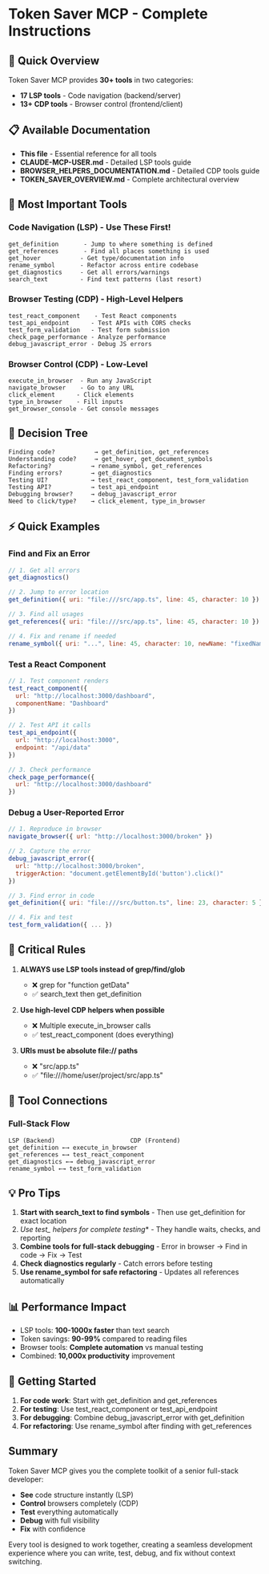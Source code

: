 # Token Saver MCP - Complete Instructions

## 🎯 Quick Overview

Token Saver MCP provides **30+ tools** in two categories:
- **17 LSP tools** - Code navigation (backend/server)
- **13+ CDP tools** - Browser control (frontend/client)

## 📋 Available Documentation

- **This file** - Essential reference for all tools
- **CLAUDE-MCP-USER.md** - Detailed LSP tools guide
- **BROWSER_HELPERS_DOCUMENTATION.md** - Detailed CDP tools guide
- **TOKEN_SAVER_OVERVIEW.md** - Complete architectural overview

## 🔧 Most Important Tools

### Code Navigation (LSP) - Use These First!
```
get_definition       - Jump to where something is defined
get_references       - Find all places something is used
get_hover           - Get type/documentation info
rename_symbol       - Refactor across entire codebase
get_diagnostics     - Get all errors/warnings
search_text         - Find text patterns (last resort)
```

### Browser Testing (CDP) - High-Level Helpers
```
test_react_component    - Test React components
test_api_endpoint      - Test APIs with CORS checks
test_form_validation   - Test form submission
check_page_performance - Analyze performance
debug_javascript_error - Debug JS errors
```

### Browser Control (CDP) - Low-Level
```
execute_in_browser  - Run any JavaScript
navigate_browser    - Go to any URL
click_element      - Click elements
type_in_browser    - Fill inputs
get_browser_console - Get console messages
```

## 🎯 Decision Tree

```
Finding code?           → get_definition, get_references
Understanding code?     → get_hover, get_document_symbols
Refactoring?           → rename_symbol, get_references
Finding errors?        → get_diagnostics
Testing UI?            → test_react_component, test_form_validation
Testing API?           → test_api_endpoint
Debugging browser?     → debug_javascript_error
Need to click/type?    → click_element, type_in_browser
```

## ⚡ Quick Examples

### Find and Fix an Error
```javascript
// 1. Get all errors
get_diagnostics()

// 2. Jump to error location
get_definition({ uri: "file:///src/app.ts", line: 45, character: 10 })

// 3. Find all usages
get_references({ uri: "file:///src/app.ts", line: 45, character: 10 })

// 4. Fix and rename if needed
rename_symbol({ uri: "...", line: 45, character: 10, newName: "fixedName" })
```

### Test a React Component
```javascript
// 1. Test component renders
test_react_component({
  url: "http://localhost:3000/dashboard",
  componentName: "Dashboard"
})

// 2. Test API it calls
test_api_endpoint({
  url: "http://localhost:3000",
  endpoint: "/api/data"
})

// 3. Check performance
check_page_performance({
  url: "http://localhost:3000/dashboard"
})
```

### Debug a User-Reported Error
```javascript
// 1. Reproduce in browser
navigate_browser({ url: "http://localhost:3000/broken" })

// 2. Capture the error
debug_javascript_error({
  url: "http://localhost:3000/broken",
  triggerAction: "document.getElementById('button').click()"
})

// 3. Find error in code
get_definition({ uri: "file:///src/button.ts", line: 23, character: 5 })

// 4. Fix and test
test_form_validation({ ... })
```

## 🚨 Critical Rules

1. **ALWAYS use LSP tools instead of grep/find/glob**
   - ❌ grep for "function getData"
   - ✅ search_text then get_definition

2. **Use high-level CDP helpers when possible**
   - ❌ Multiple execute_in_browser calls
   - ✅ test_react_component (does everything)

3. **URIs must be absolute file:// paths**
   - ❌ "src/app.ts"
   - ✅ "file:///home/user/project/src/app.ts"

## 🔗 Tool Connections

### Full-Stack Flow
```
LSP (Backend)                     CDP (Frontend)
get_definition ←→ execute_in_browser
get_references ←→ test_react_component
get_diagnostics ←→ debug_javascript_error
rename_symbol ←→ test_form_validation
```

## 💡 Pro Tips

1. **Start with search_text to find symbols** - Then use get_definition for exact location
2. **Use test_* helpers for complete testing** - They handle waits, checks, and reporting
3. **Combine tools for full-stack debugging** - Error in browser → Find in code → Fix → Test
4. **Check diagnostics regularly** - Catch errors before testing
5. **Use rename_symbol for safe refactoring** - Updates all references automatically

## 📊 Performance Impact

- LSP tools: **100-1000x faster** than text search
- Token savings: **90-99%** compared to reading files
- Browser tools: **Complete automation** vs manual testing
- Combined: **10,000x productivity** improvement

## 🚀 Getting Started

1. **For code work**: Start with get_definition and get_references
2. **For testing**: Use test_react_component or test_api_endpoint
3. **For debugging**: Combine debug_javascript_error with get_definition
4. **For refactoring**: Use rename_symbol after finding with get_references

## Summary

Token Saver MCP gives you the complete toolkit of a senior full-stack developer:
- **See** code structure instantly (LSP)
- **Control** browsers completely (CDP)
- **Test** everything automatically
- **Debug** with full visibility
- **Fix** with confidence

Every tool is designed to work together, creating a seamless development experience where you can write, test, debug, and fix without context switching.